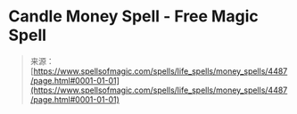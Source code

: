 <!--yml

category: 未分类

日期：2024-06-12 18:38:12

-->

# Candle Money Spell - Free Magic Spell

> 来源：[https://www.spellsofmagic.com/spells/life_spells/money_spells/4487/page.html#0001-01-01](https://www.spellsofmagic.com/spells/life_spells/money_spells/4487/page.html#0001-01-01)
